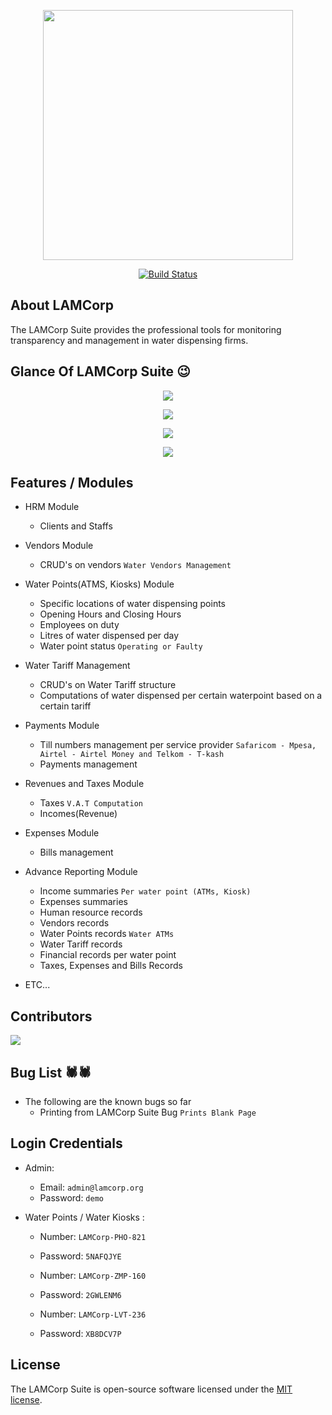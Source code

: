 
<p align="center"><img src="https://github.com/MartMbithi/LAMCorp/blob/master/LAMCorp.png" width="400"></p>

<p align="center">
<a href="https://travis-ci.org/MartMbithi/LAMCorp"><img src="https://travis-ci.org/MartMbithi/LAMCorp.svg" alt="Build Status"></a>
</p>


## About LAMCorp

The LAMCorp Suite provides the professional tools for monitoring transparency and management in water dispensing firms.

## Glance Of LAMCorp Suite 😉

<p align="center"><img src="https://github.com/MartMbithi/LAMCorp/blob/master/1.png"></p>
<p align="center"><img src="https://github.com/MartMbithi/LAMCorp/blob/master/4.png"></p>
<p align="center"><img src="https://github.com/MartMbithi/LAMCorp/blob/master/2.png"></p>
<p align="center"><img src="https://github.com/MartMbithi/LAMCorp/blob/master/3.png"></p>


## Features / Modules
* HRM Module
    * Clients and Staffs
* Vendors Module
    * CRUD's on vendors `Water Vendors Management`
* Water Points(ATMS, Kiosks) Module
    * Specific locations of water dispensing points
    * Opening Hours and Closing Hours
    * Employees on duty
    * Litres of water dispensed per day
    * Water point status `Operating or Faulty`
* Water Tariff Management
    * CRUD's on Water Tariff structure
    * Computations of water dispensed per certain waterpoint based on a certain tariff
* Payments Module
    * Till numbers management per service provider `Safaricom - Mpesa, Airtel - Airtel Money and Telkom - T-kash`
    * Payments management    
* Revenues and Taxes Module
    * Taxes `V.A.T Computation` 
    * Incomes(Revenue)
* Expenses Module
    * Bills management 
* Advance Reporting Module
    * Income summaries `Per water point (ATMs, Kiosk)`
    * Expenses summaries
    * Human resource records 
    * Vendors records
    * Water Points records `Water ATMs`
    * Water Tariff records
    * Financial records per water point
    * Taxes, Expenses and Bills Records
    
 * ETC...
     
## Contributors
<a href="https://github.com/MartMbithi/LAMCorp/graphs/contributors">
  <img src="https://contributors-img.web.app/image?repo=MartMbithi/LAMCorp" />
</a>

 ## Bug List 🕷️🕷️

 * The following are the known bugs so far 
    * Printing from LAMCorp Suite Bug `Prints Blank Page`


 ## Login Credentials
 * Admin:
    * Email: `admin@lamcorp.org`
    * Password: `demo`
    
 * Water Points / Water Kiosks :
    * Number: `LAMCorp-PHO-821`
    * Password: `5NAFQJYE`
    
    * Number: `LAMCorp-ZMP-160`
    * Password: `2GWLENM6`
    
    * Number: `LAMCorp-LVT-236`
    * Password: `XB8DCV7P`
   
    
 ## License

The LAMCorp Suite is open-source software licensed under the [MIT license](https://opensource.org/licenses/MIT).
    
  
   

